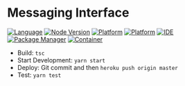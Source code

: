 # Messaging Interface


[![Language](https://img.shields.io/static/v1.svg?label=Language&message=Typescript&color=informational&logo=Javascript)]([https://travis-ci.com/username/projectname](https://github.com/heiseish/MessagingRestServer))
[![Node Version](https://img.shields.io/static/v1.svg?label=Node&message=10.9.0&color=success)]([https://travis-ci.com/username/projectname](https://github.com/heiseish/MessagingRestServer))
[![Platform](https://img.shields.io/static/v1.svg?label=Platform&message=Messenger&color=9cf&logo=Messenger)]([https://travis-ci.com/username/projectname](https://github.com/heiseish/MessagingRestServer))
[![Platform](https://img.shields.io/static/v1.svg?label=Platform&message=Telegram&color=9cf&logo=telegram)]([https://travis-ci.com/username/projectname](https://github.com/heiseish/MessagingRestServer))
[![IDE](https://img.shields.io/static/v1.svg?label=IDE&message=VSCode&color=blueviolet&logo=Visual-Studio-Code)]([https://travis-ci.com/username/projectname](https://github.com/heiseish/MessagingRestServer))
[![Package Manager](https://img.shields.io/static/v1.svg?label=Package%20Manager&message=Yarn&color=blue&logo=Yarn)]([https://travis-ci.com/username/projectname](https://github.com/heiseish/MessagingRestServer))
[![Container](https://img.shields.io/static/v1.svg?label=Container&message=Docker%20Image&color=blue&logo=Docker)]([https://travis-ci.com/username/projectname](https://github.com/heiseish/MessagingRestServer))


- Build: `tsc`
- Start Development: `yarn start`
- Deploy: Git commit and then `heroku push origin master`
- Test: `yarn test`